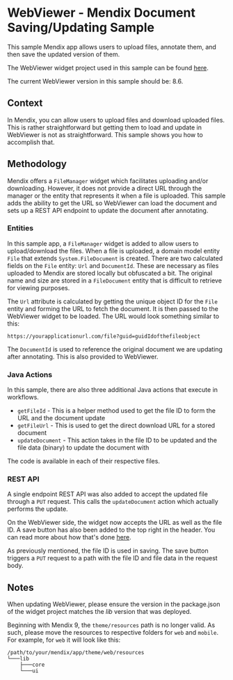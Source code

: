 # WebViewer - Mendix Document Saving/Updating Sample

This sample Mendix app allows users to upload files, annotate them, and then save the updated version of them.

The WebViewer widget project used in this sample can be found [here](https://github.com/PDFTron/webviewer-mendix-sample).

The current WebViewer version in this sample should be: 8.6.

## Context

In Mendix, you can allow users to upload files and download uploaded files. This is rather straightforward but getting them to load and update in WebViewer is not as straightforward. This sample shows you how to accomplish that.

## Methodology

Mendix offers a `FileManager` widget which facilitates uploading and/or downloading. However, it does not provide a direct URL through the manager or the entity that represents it when a file is uploaded. This sample adds the ability to get the URL so WebViewer can load the document and sets up a REST API endpoint to update the document after annotating.

### Entities

In this sample app, a `FileManager` widget is added to allow users to upload/download the files. When a file is uploaded, a domain model entity `File` that extends `System.FileDocument` is created. There are two calculated fields on the `File` entity: `Url` and `DocumentId`. These are necessary as files uploaded to Mendix are stored locally but obfuscated a bit. The original name and size are stored in a `FileDocument` entity that is difficult to retrieve for viewing purposes.

The `Url` attribute is calculated by getting the unique object ID for the `File` entity and forming the URL to fetch the document. It is then passed to the WebViewer widget to be loaded. The URL would look something similar to this:

```
https://yourapplicationurl.com/file?guid=guidIdofthefileobject
```

The `DocumentId` is used to reference the original document we are updating after annotating. This is also provided to WebViewer.

### Java Actions

In this sample, there are also three additional Java actions that execute in workflows.

- `getFileId` - This is a helper method used to get the file ID to form the URL and the document update
- `getFileUrl` - This is used to get the direct download URL for a stored document
- `updateDocument` - This action takes in the file ID to be updated and the file data (binary) to update the document with

The code is available in each of their respective files.

### REST API

A single endpoint REST API was also added to accept the updated file through a `PUT` request. This calls the `updateDocument` action which actually performs the update.

On the WebViewer side, the widget now accepts the URL as well as the file ID. A save button has also been added to the top right in the header. You can read more about how that's done [here](https://www.pdftron.com/documentation/web/guides/customizing-header/#adding-a-custom-save-button).

As previously mentioned, the file ID is used in saving. The save button triggers a `PUT` request to a path with the file ID and file data in the request body.

## Notes

When updating WebViewer, please ensure the version in the package.json of the widget project matches the *lib* version that was deployed.

Beginning with Mendix 9, the `theme/resources` path is no longer valid. As such, please move the resources to respective folders for `web` and `mobile`. For example, for `web` it will look like this:
```
/path/to/your/mendix/app/theme/web/resources
└───lib
    ├───core
    └───ui
```
